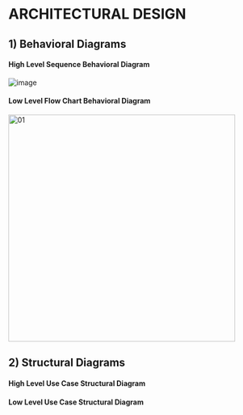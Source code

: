 # ARCHITECTURAL DESIGN

## 1) Behavioral Diagrams

#### High Level Sequence Behavioral Diagram
 ![image](https://user-images.githubusercontent.com/98866123/157879858-75075707-0af4-4007-96c5-2d5ea2dedfe1.png)


#### Low Level Flow Chart Behavioral Diagram

<img width="449" alt="01" src="https://user-images.githubusercontent.com/99073372/157874163-b423d1ec-d163-409a-a1d3-999b46484edd.PNG">




## 2) Structural Diagrams

#### High Level Use Case Structural Diagram

#### Low Level Use Case Structural Diagram
